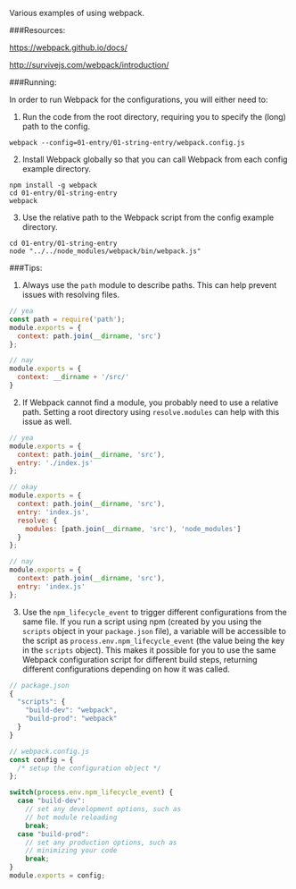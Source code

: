 Various examples of using webpack.

###Resources:

https://webpack.github.io/docs/

http://survivejs.com/webpack/introduction/

###Running:

In order to run Webpack for the configurations, you will either need to:

1. Run the code from the root directory, requiring you to specify the (long) path to the config.
  
  ```
  webpack --config=01-entry/01-string-entry/webpack.config.js
  ```

2. Install Webpack globally so that you can call Webpack from each config example directory.

  ```
  npm install -g webpack
  cd 01-entry/01-string-entry
  webpack
  ```

3. Use the relative path to the Webpack script from the config example directory.

  ```
  cd 01-entry/01-string-entry
  node "../../node_modules/webpack/bin/webpack.js"
  ```

###Tips:

1. Always use the `path` module to describe paths. This can help prevent issues with resolving files.

  ```javascript
  // yea
  const path = require('path');
  module.exports = {
    context: path.join(__dirname, 'src')
  };

  // nay
  module.exports = {
    context: __dirname + '/src/'
  }
  ```

2. If Webpack cannot find a module, you probably need to use a relative path. Setting a root directory using `resolve.modules` can help with this issue as well.

  ```javascript
  // yea
  module.exports = {
    context: path.join(__dirname, 'src'),
    entry: './index.js'
  };

  // okay
  module.exports = {
    context: path.join(__dirname, 'src'),
    entry: 'index.js',
    resolve: {
      modules: [path.join(__dirname, 'src'), 'node_modules']
    }
  };

  // nay
  module.exports = {
    context: path.join(__dirname, 'src'),
    entry: 'index.js'
  };
  ```

3. Use the `npm_lifecycle_event` to trigger different configurations from the same file. If you run a script using npm (created by you using the `scripts` object in your `package.json` file), a variable will be accessible to the script as `process.env.npm_lifecycle_event` (the value being the key in the `scripts` object). This makes it possible for you to use the same Webpack configuration script for different build steps, returning different configurations depending on how it was called.

  ```javascript
  // package.json
  {
    "scripts": {
      "build-dev": "webpack",
      "build-prod": "webpack"
    }
  }

  // webpack.config.js
  const config = {
    /* setup the configuration object */
  };

  switch(process.env.npm_lifecycle_event) {
    case "build-dev":
      // set any development options, such as
      // hot module reloading
      break;
    case "build-prod":
      // set any production options, such as
      // minimizing your code
      break;
  }
  module.exports = config;
  ```
